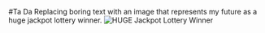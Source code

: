 #Ta Da
Replacing boring text with an image that represents my future as a huge jackpot lottery winner. 
![HUGE Jackpot Lottery Winner](https://images.csmonitor.com/csm/2016/01/958714_1_Tennessee%20lottery%20winners_standard.jpg?alias=standard_900x600nc)

